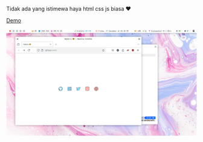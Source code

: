 Tidak ada yang istimewa haya html css js biasa ❤️

[Demo](https://dai-rewahandi.github.io/sosial-link/)

![demo](./src/ss.png)
